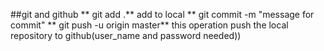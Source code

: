 ##git and github
** git add .** add to local
** git commit -m "message for commit"
** git push -u origin master** this operation push the local repository to github(user_name and password needed))
